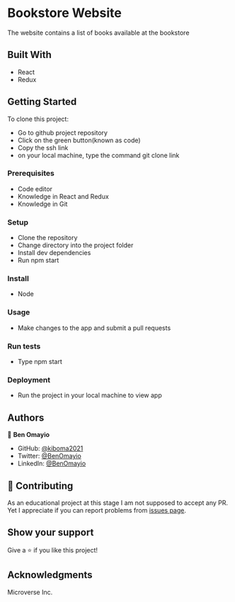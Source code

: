 # Bookstore Website

The website contains a list of books available at the bookstore

## Built With

- React
- Redux

## Getting Started

To clone this project:
- Go to github project repository
- Click on the green button(known as code)
- Copy the ssh link
- on your local machine, type the command git clone link


### Prerequisites
- Code editor
- Knowledge in React and Redux
- Knowledge in Git

### Setup
- Clone the repository
- Change directory into the project folder
- Install dev dependencies
- Run npm start

### Install
- Node

### Usage
- Make changes to the app and submit a pull requests

### Run tests
- Type npm start

### Deployment
- Run the project in your local machine to view app


## Authors

👤 **Ben Omayio**

- GitHub: [@kiboma2021](https://github.com/kiboma2021)
- Twitter: [@BenOmayio](https://twitter.com/omayiobenj)
- LinkedIn: [@BenOmayio](https://www.linkedin.com/in/ben-omayio-74622469/)


## 🤝 Contributing

As an educational project at this stage I am not supposed to accept any PR. Yet I appreciate if you can report problems from [issues page](../../issues/).

## Show your support

Give a ⭐️ if you like this project!

## Acknowledgments
Microverse Inc.
